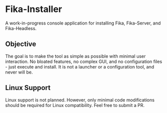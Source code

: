 # Fika-Installer

A work-in-progress console application for installing Fika, Fika-Server, and Fika-Headless.

## Objective

The goal is to make the tool as simple as possible with minimal user interaction. No bloated features, no complex GUI, and no configuration files - just execute and install. It is not a launcher or a configuration tool, and never will be.

## Linux Support

Linux support is not planned. However, only minimal code modifications should be required for Linux compatibility. Feel free to submit a PR.
